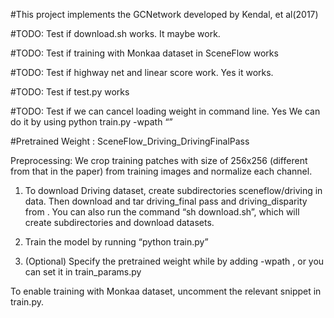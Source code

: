 #This project implements the GCNetwork developed by Kendal, et al(2017)

#TODO: Test if download.sh works. It maybe work.

#TODO: Test if training with Monkaa dataset in SceneFlow works

#TODO: Test if highway net and linear score work. Yes it works.

#TODO: Test if test.py works

#TODO: Test if we can cancel loading weight in command line. Yes We can do it by using python train.py -wpath “”

#Pretrained Weight : SceneFlow_Driving_DrivingFinalPass

Preprocessing:
	We crop training patches with size of 256x256 (different from that in the paper) from training images and normalize each channel.

1) To download Driving dataset, create subdirectories sceneflow/driving in data. Then download and tar driving_final pass and driving_disparity from <here>. You can also run the command “sh download.sh”, which will create subdirectories and download datasets.

2) Train the model by running “python train.py”
 
3) (Optional) Specify the pretrained weight while by adding -wpath <path to pretrained weight>, or you can set it in train_params.py

To enable training with Monkaa dataset, uncomment the relevant snippet in train.py.

